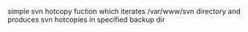 simple svn hotcopy fuction which iterates /var/www/svn directory and produces svn hotcopies in specified backup dir
